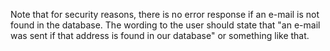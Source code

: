 Note that for security reasons, there is no error response if an e-mail is not found in the database. The wording to
the user should state that "an e-mail was sent if that address is found in our database" or something like that.